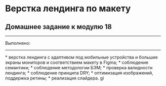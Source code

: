 # Верстка лендинга по макету #

## Домашнее задание к модулю 18 ##
<hr>
Выполнено:
<hr>
* верстка лендинга с адаптивом под мобильные устройства и большие экраны мониторов и соответствием макету в Figma; 
* соблюдение семантики;
* соблюдение методологии БЭМ;
* проверка валидности лендинга;
* соблюдение принципа DRY;
* оптимизация изображений, поддержка ретины;
* реализация слайдера.
gi